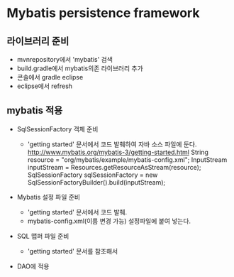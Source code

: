 # Mybatis persistence framework

## 라이브러리 준비
- mvnrepository에서 'mybatis' 검색
- build.gradle에서 mybatis의존 라이브러리 추가
- 콘솔에서 gradle eclipse
- eclipse에서 refresh

## mybatis 적용
- SqlSessionFactory 객체 준비
    - 'getting started' 문서에서 코드 발췌하여 자바 소스 파일에 둔다.
    http://www.mybatis.org/mybatis-3/getting-started.html
        String resource = "org/mybatis/example/mybatis-config.xml";
        InputStream inputStream = Resources.getResourceAsStream(resource);
        SqlSessionFactory sqlSessionFactory =
        new SqlSessionFactoryBuilder().build(inputStream);

- Mybatis 설정 파일 준비
    - 'getting started' 문서에서 코드 발췌.
    - mybatis-config.xml(이름 변경 가능) 설정파일에 붙여 넣는다.
- SQL 맵퍼 파일 준비
    - 'getting started' 문서를 참조해서 
- DAO에 적용